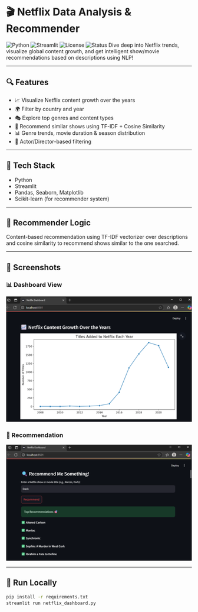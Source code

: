 # 🎬 Netflix Data Analysis & Recommender
![Python](https://img.shields.io/badge/Python-3.9+-blue?logo=python)
![Streamlit](https://img.shields.io/badge/Built%20With-Streamlit-red?logo=streamlit)
![License](https://img.shields.io/badge/License-MIT-green)
![Status](https://img.shields.io/badge/Status-Complete-brightgreen)
Dive deep into Netflix trends, visualize global content growth, and get intelligent show/movie recommendations based on descriptions using NLP!

---

## 🔍 Features

- 📈 Visualize Netflix content growth over the years  
- 🌍 Filter by country and year  
- 🎭 Explore top genres and content types  
- 🤖 Recommend similar shows using TF-IDF + Cosine Similarity  
- 📊 Genre trends, movie duration & season distribution  
- 🎥 Actor/Director-based filtering  

---

## 🚀 Tech Stack

- Python  
- Streamlit  
- Pandas, Seaborn, Matplotlib  
- Scikit-learn (for recommender system)  

---

## 🧠 Recommender Logic

Content-based recommendation using TF-IDF vectorizer over descriptions and cosine similarity to recommend shows similar to the one searched.

---

## 📸 Screenshots

### 📊 Dashboard View  
![Dashboard Screenshot](assets/dashboard%20images/Screenshot%202025-06-24%20120140.png)

### 🤖 Recommendation  
![Recommendation Screenshot](assets/recommendation%20images/Screenshot%202025-06-24%20115952.png)

---

## 🏁 Run Locally

```bash
pip install -r requirements.txt
streamlit run netflix_dashboard.py
